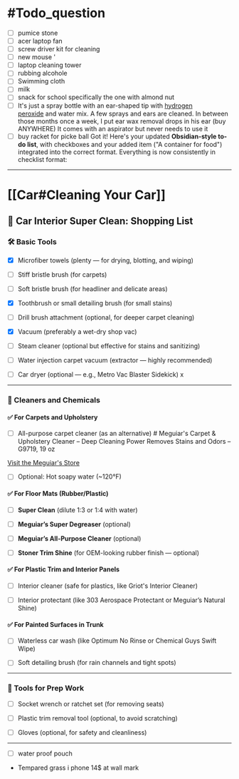 
# #Todo_question 
- [ ]  pumice stone 
- [ ] acer laptop fan  
- [ ] screw driver kit  for cleaning  
- [ ] new mouse  '
- [ ] laptop cleaning tower 
- [ ] rubbing alcohole 
- [ ] Swimming cloth  
- [ ] milk 
- [ ] snack for school specifically the one with almond nut 
- [ ] It's just a spray bottle with an ear-shaped tip with [hydrogen peroxide](https://www.reddit.com/search/?q=hydrogen+peroxide+ear+wax+removal&cId=95ad1f17-ab1d-4ae3-853c-834c1a35b7a9&iId=ba09607a-408c-45cd-8cb8-e6e510e37345) and water mix. A few sprays and ears are cleaned. In between those months once a week, I put ear wax removal drops in his ear (buy ANYWHERE) It comes with an aspirator but never needs to use it
- [ ] buy racket for picke ball 
Got it! Here's your updated **Obsidian-style to-do list**, with checkboxes and your added item ("A container for food") integrated into the correct format. Everything is now consistently in checklist format:

---

# [[Car#Cleaning Your Car]]
## 🧼 Car Interior Super Clean: Shopping List

### 🛠️ Basic Tools

- [x] Microfiber towels (plenty — for drying, blotting, and wiping)
    
- [ ] Stiff bristle brush (for carpets)
    
- [ ] Soft bristle brush (for headliner and delicate areas)
    
- [x] Toothbrush or small detailing brush (for small stains)
    
- [ ] Drill brush attachment (optional, for deeper carpet cleaning)
    
- [x] Vacuum (preferably a wet-dry shop vac)
    
- [ ] Steam cleaner (optional but effective for stains and sanitizing)
     
- [ ] Water injection carpet vacuum (extractor — highly recommended) 
    
- [ ] Car dryer (optional — e.g., Metro Vac Blaster Sidekick) x
    

---

### 🧴 Cleaners and Chemicals

#### ✅ For Carpets and Upholstery
    
- [ ] All-purpose carpet cleaner (as an alternative)  # Meguiar's Carpet & Upholstery Cleaner – Deep Cleaning Power Removes Stains and Odors – G9719, 19 oz

[Visit the Meguiar's Store](https://www.amazon.com/stores/Meguiars/page/75676986-3301-4608-AE0A-446A2988B9CB?is_byline_deeplink=true&deeplink=75676986-3301-4608-AE0A-446A2988B9CB&redirect_store_id=75676986-3301-4608-AE0A-446A2988B9CB&lp_asin=B009OBW5XQ&ref_=ast_bln&store_ref=bl_ast_dp_brandLogo_sto)
    
- [ ] Optional: Hot soapy water (~120°F)
    

#### ✅ For Floor Mats (Rubber/Plastic)

- [ ] **Super Clean** (dilute 1:3 or 1:4 with water)
    
- [ ] **Meguiar’s Super Degreaser** (optional)
    
- [ ] **Meguiar’s All-Purpose Cleaner** (optional)
    
- [ ] **Stoner Trim Shine** (for OEM-looking rubber finish — optional)
    

#### ✅ For Plastic Trim and Interior Panels

- [ ] Interior cleaner (safe for plastics, like Griot's Interior Cleaner)
    
- [ ] Interior protectant (like 303 Aerospace Protectant or Meguiar’s Natural Shine)
    

#### ✅ For Painted Surfaces in Trunk

- [ ] Waterless car wash (like Optimum No Rinse or Chemical Guys Swift Wipe)
    
- [ ] Soft detailing brush (for rain channels and tight spots)
    

---

### 🔌 Tools for Prep Work

- [ ] Socket wrench or ratchet set (for removing seats)
    
- [ ] Plastic trim removal tool (optional, to avoid scratching)
    
- [ ] Gloves (optional, for safety and cleanliness)
    

---

- [ ] water proof pouch 
- Tempared grass i phone 14$ at wall mark 
